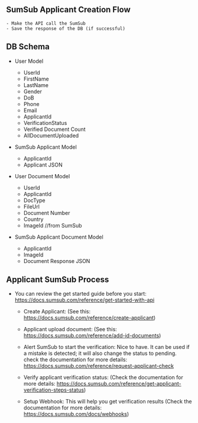 ##  SumSub Applicant Creation Flow

    - Make the API call the SumSub 
    - Save the response of the DB (if successful)



## DB Schema

- User Model
  - UserId
  - FirstName
  - LastName
  - Gender
  - DoB
  - Phone
  - Email
  - ApplicantId
  - VerificationStatus
  - Verified Document Count 
  - AllDocumentUploaded 


- SumSub Applicant Model
  - ApplicantId
  - Applicant JSON


- User Document Model
  - UserId
  - ApplicantId
  - DocType
  - FileUrl
  - Document Number
  - Country
  - ImageId  //from SumSub



- SumSub Applicant Document Model
  - ApplicantId
  - ImageId
  - Document Response JSON




## Applicant SumSub Process

   * You can review the get started guide before you start: https://docs.sumsub.com/reference/get-started-with-api


     - Create Applicant:
          (See this:  https://docs.sumsub.com/reference/create-applicant)
    
     - Applicant upload document:
          (See this: https://docs.sumsub.com/reference/add-id-documents)
    
     - Alert SumSub to start the verification: 
            Nice to have. It can be used if a mistake is detected; it will also change 
            the status to pending. check the documentation for more details: https://docs.sumsub.com/reference/request-applicant-check
    
     - Verify applicant verification status: 
            (Check the documentation for more details: https://docs.sumsub.com/reference/get-applicant-verification-steps-status)


     - Setup Webhook: 
        This will help you get verification results 
        (Check the documentation for more details: https://docs.sumsub.com/docs/webhooks)
